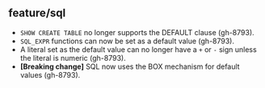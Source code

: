 ## feature/sql

* `SHOW CREATE TABLE` no longer supports the DEFAULT clause (gh-8793).
* `SQL_EXPR` functions can now be set as a default value (gh-8793).
* A literal set as the default value can no longer have a `+` or `-` sign unless
  the literal is numeric (gh-8793).
* **[Breaking change]** SQL now uses the BOX mechanism for default
  values (gh-8793).
